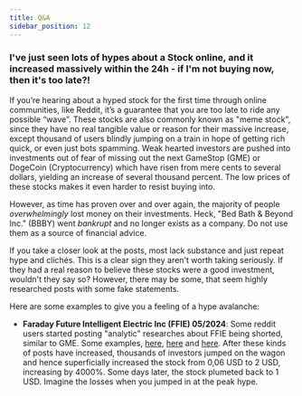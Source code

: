```yaml
---
title: Q&A
sidebar_position: 12
---
```


### I've just seen lots of hypes about a Stock online, and it increased massively within the 24h - if I'm not buying now, then it's too late?!

If you’re hearing about a hyped stock for the first time through online communities, like Reddit, it’s a guarantee that you are too late to ride any possible “wave”. These stocks are also commonly known as "meme stock", since they have no real tangible value or reason for their massive increase, except thousand of users blindly jumping on a train in hope of getting rich quick, or even just bots spamming. Weak hearted investors are pushed into investments out of fear of missing out the next GameStop (GME) or DogeCoin (Cryptocurrency) which have risen from mere cents to several dollars, yielding an increase of several thousand percent. The low prices of these stocks makes it even harder to resist buying into.

However, as time has proven over and over again, the majority of people _overwhelmingly_ lost money on their investments. Heck, "Bed Bath & Beyond Inc." (BBBY) went _bankrupt_ and no longer exists as a company. Do not use them as a source of financial advice.

If you take a closer look at the posts, most lack substance and just repeat hype and clichés. This is a clear sign they aren't worth taking seriously. If they had a real reason to believe these stocks were a good investment, wouldn't they say so? However, there may be some, that seem highly researched posts with some fake statements.

Here are some examples to give you a feeling of a hype avalanche:
- **Faraday Future Intelligent Electric Inc (FFIE) 05/2024**: Some reddit users started posting "analytic" researches about FFIE being shorted, similar to GME. Some examples, [here](https://www.reddit.com/r/roaringkitty/comments/1cs8jvk/ffie_95_shorted_if_we_get_the_shares_and_hold/), [here](https://www.reddit.com/r/roaringkitty/comments/1ctqyyq/why_today_was_day_1_of_the_ffie_short_squeeze/) and [here](https://www.reddit.com/r/roaringkitty/comments/1ct66kk/i_was_doing_my_research_to_see_if_ffie_is_worth/). After these kinds of posts have increased, thousands of investors jumped on the wagon and hence superficially increased the stock from 0,06 USD to 2 USD, increasing by 4000%. Some days later, the stock plumeted back to 1 USD. Imagine the losses when you jumped in at the peak hype.